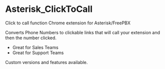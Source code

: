 # Asterisk_ClickToCall
Click to call function Chrome extension for Asterisk/FreePBX

Converts Phone Numbers to clickable links that will call your extension and then the number clicked.

* Great for Sales Teams
* Great for Support Teams

Custom versions and features available.
